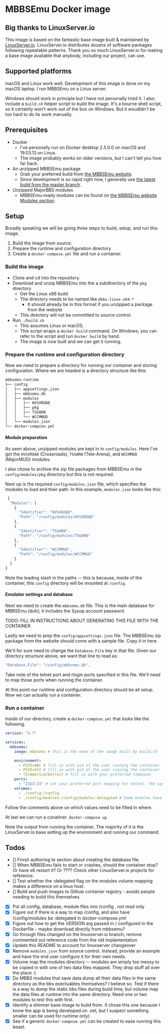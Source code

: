 # MBBSEmu Docker image

## Big thanks to LinuxServer.io

This image is based on the fantastic base image built & maintained by [LinuxServer.io](https://www.linuxserver.io). LinuxServer.io distributes dozens of software packages following repeatable patterns. Thank you so much LinuxServer.io for making a base image available that anybody, including our project, can use.

## Supported platforms

macOS and Linux work well. Development of this image is done on my macOS laptop. I run MBBSEmu on a Linux server.

Windows should work in principle but I have not personally tried it. I also include a `build.sh` helper script to build the image. It's a bourne shell script, so it certainly won't work out of the box on Windows. But it woudldn't be too hard to do its work manually.

## Prerequisites

* Docker
  * I've personally run on Docker desktop 2.5.0.0 on macOS and 19.03.13 on Linux.
  * The image probably works on older versions, but I can't tell you how far back.
* An unzipped MBBSEmu package
  * Grab your preferred build from [the MBBSEmu website](https://www.mbbsemu.com).
  * Since development is so rapid right now, I generally use [the latest build from the master branch](https://www.mbbsemu.com/Downloads).
* Unzipped MajorBBS modules
  * MBBSEmu-ready modules can be found on [the MBBSEmu website Modules section](https://www.mbbsemu.com/Modules).

## Setup

Broadly speaking we will be going three steps to build, setup, and run this image.

1. Build the image from source.
2. Prepare the runtime and configuration directory
3. Create a `docker-compose.yml` file and run a container.

### Build the image

* Clone and cd into the repository.
* Download and unzip MBBSEmu into the a subdirectory of the `pkg` directory
  * Get the Linux x86 build
  * The directory needs to be named like `mbbs-linux-x64-*`
    * It should already be in this format if you unzipped a package from the website
  * This directory will not be committed to source control.
* Run `./build.sh`
  * This assumes Linux or macOS.
  * This script wraps a `docker build` command. On Windows, you can refer to the script and run `docker build` by hand.
  * The image is now built and we can get it running.

### Prepare the runtime and configuration directory

Now we need to prepare a directory for running our container and storing configuration. Where we are headed is a directory structure like this:

```sh
mbbsemu-runtime
├── config
│   ├── appsettings.json
│   ├── mbbsemu.db
│   ├── modules
│   │   ├── HVSXROAD
│   │   ├── pkg
│   │   ├── TSGARN
│   │   └── WCCMMUD
│   └── modules.json
└── docker-compose.yml
```

#### Module preparation

As seen above, unzipped modules are kept in in `config/modules`. Here I've got the `HVSXROAD` (Crossroads), `TSGARN` (Tele-Arena), and `WCCMMUD` (MajorMUD) modules.

I also chose to archive the zip file packages from MBBSEmu in the `config/modules/pkg` directory but this is not required.

Next up is the required `config/modules.json` file, which specifies the modules to load and their path. In this example, `modules.json` looks like this:

```javascript
 {
  "Modules": [
    {
      "Identifier": "HVSXROAD",
      "Path": "/config/modules/HVSXROAD"
    },
    {
      "Identifier": "TSGARN",
      "Path": "/config/modules/TSGARN"
    },
    {
      "Identifier": "WCCMMUD",
      "Path": "/config/modules/WCCMMUD"
    }
  ]
}
```

Note the leading slash in the paths -- this is because, inside of the container, this `config` directory will be mounted at `/config`.

#### Emulator settings and database

Next we need to create the `mbbsemu.db` file. This is the main database for MBBSEmu (duh); it includes the Sysop account password.

TODO: FILL IN INSTRUCTIONS ABOUT GENERATING THIS FILE WITH THE CONTAINER

Lastly we need to prep the `config/appsettings.json` file. The MBBSEmu zip package from the website should come with a sample file. Copy it in here.

We'll for sure need to change the `Database.File` key in that file. Given our directory structure above, we want that line to read as:

```javascript
"Database.File": "/config/mbbsemu.db",
```

Take note of the telnet port and rlogin ports specified in this file. We'll need to map those ports when running the container.

At this point our runtime and configuration directory should be all setup. Now we can actually run a container.

### Run a container

Inside of our directory, create a `docker-compose.yml` that looks like the following.

```yaml
version: "3.7"

services:
  mbbsemu:
    image: mbbsemu # this is the name of the image built by build.sh

    environment:
      - PUID=ABC # fill in with uid of the user running the container
      - PGID=XYZ # fill in with gid of the user running the container
      - TZ=America/Detroit # fill in with your preferred timezone
    ports:
      - "2323:23" # set your preferred port mapping for telnet. The syntax is host:container port numbers.
    volumes:
      - ./config:/config
      - ./config/modules:/config/modules:delegated # Some modules have a lot of disk reads and writes. the :delegated flag resulted in much better performance for me
```

Follow the comments above on which values need to be filled in where.

At last we can run a conatiner. `docker-compose up`

Note the output from running the container. The majority of it is the LinuxServer.io base setting up the environment and running our command.

## Todos

* [] Finish authoring te section about creating the database file.
* [] When MBBSEmu fails to start or crashes, should the container stop? Or have s6 restart it? Or ???? Check other LinuxServer.io projects for reference.
* [] Test whether the :delegated flag on the modules volume mapping makes a difference on a linux host.
* [] Build and push images to Github container registry - avoids people needing to build this themselves.
* [x] Put all config, database, module files into /config , not read only
* [x] Figure out if there is a way to map /config, and also have /config/modules be :delegated in docker-compose.yml
* [x] Figure out how to get the VERSION arg passed in / configured in the Dockerfile - maybe download directly from mbbsemu?
* [x] Go through files changed on the linuxserver.io branch; remove commented out reference code from the old implementation
* [x] Update this README to account for linuxserver changeover
* [x] Remove `modules.json` from source control. Instead, provide an example and have the end user configure it for their own needs.
* [x] Volume map the modules directory -- modules are simply too messy to be copied in with one of two data files mapped. They drop stuff all over the place :(
* [x] Do MBBS modules that save data dump all their data files in the same directory as the bbs exectuables themselves? I believe so. Test if there is a way to dump the static bbs files during build time, but volume map the data files at runtime into the same directory. Need one or two modules to test this with first.
* [x] Identify a slimmer base image to build from. (I chose this one because I know the app is being developed on .net, but I suspect something smaller can be used for runtime only)
* [x] See if a generic `docker-compose.yml` can be created to ease running this beast.

